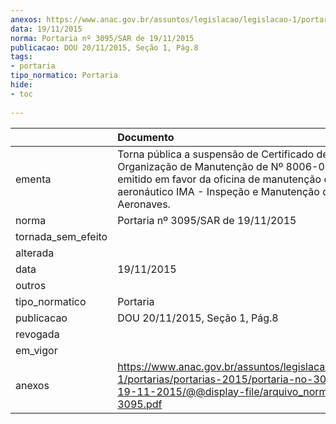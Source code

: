 ```yaml
---
anexos: https://www.anac.gov.br/assuntos/legislacao/legislacao-1/portarias/portarias-2015/portaria-no-3095-sar-de-19-11-2015/@@display-file/arquivo_norma/PA2015-3095.pdf
data: 19/11/2015
norma: Portaria nº 3095/SAR de 19/11/2015
publicacao: DOU 20/11/2015, Seção 1, Pág.8
tags:
- portaria
tipo_normatico: Portaria
hide: 
- toc 
 
---
```


|                    | Documento                                                                                                                                                                                            |
|:-------------------|:-----------------------------------------------------------------------------------------------------------------------------------------------------------------------------------------------------|
| ementa             | Torna pública a suspensão de Certificado de Organização de Manutenção de Nº 8006-01/ANAC, emitido em favor da oficina de manutenção de produto aeronáutico IMA - Inspeção e Manutenção de Aeronaves. |
| norma              | Portaria nº 3095/SAR de 19/11/2015                                                                                                                                                                   |
| tornada_sem_efeito |                                                                                                                                                                                                      |
| alterada           |                                                                                                                                                                                                      |
| data               | 19/11/2015                                                                                                                                                                                           |
| outros             |                                                                                                                                                                                                      |
| tipo_normatico     | Portaria                                                                                                                                                                                             |
| publicacao         | DOU 20/11/2015, Seção 1, Pág.8                                                                                                                                                                       |
| revogada           |                                                                                                                                                                                                      |
| em_vigor           |                                                                                                                                                                                                      |
| anexos             | https://www.anac.gov.br/assuntos/legislacao/legislacao-1/portarias/portarias-2015/portaria-no-3095-sar-de-19-11-2015/@@display-file/arquivo_norma/PA2015-3095.pdf                                    |